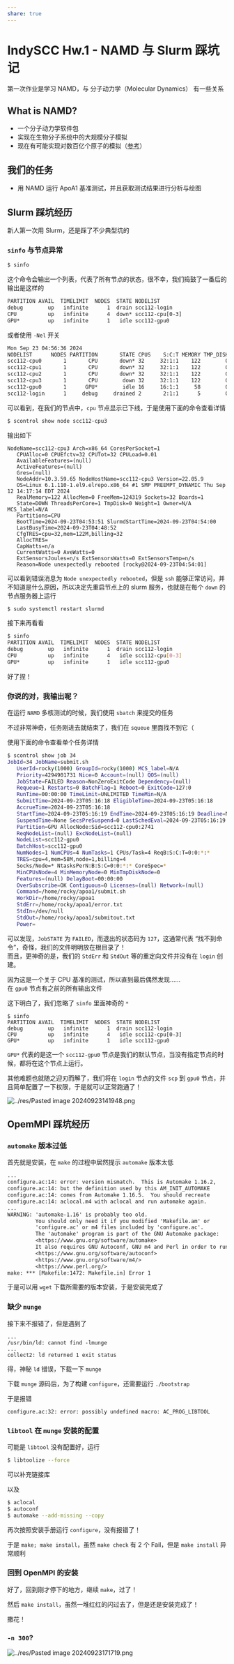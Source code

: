 ```yaml
---
share: true
---
```


# IndySCC Hw.1 - NAMD 与 Slurm 踩坑记

第一次作业是学习 NAMD，与 分子动力学（Molecular Dynamics） 有一些关系

## What is NAMD?

- 一个分子动力学软件包
- 实现在生物分子系统中的大规模分子模拟
- 现在有可能实现对数百亿个原子的模拟（[参考](https://www.ornl.gov/news/breaking-benchmarks-frontier-supercomputer-sets-new-standard-molecular-simulation)）

## 我们的任务

- 用 NAMD 运行 ApoA1 基准测试，并且获取测试结果进行分析与绘图

## Slurm 踩坑经历

新人第一次用 Slurm，还是踩了不少典型坑的

### `sinfo` 与节点异常

```sh
$ sinfo
```

这个命令会输出一个列表，代表了所有节点的状态，很不幸，我们捣鼓了一番后的输出是这样的

```txt
PARTITION AVAIL  TIMELIMIT  NODES  STATE NODELIST
debug        up   infinite      1  drain scc112-login
CPU          up   infinite      4  down* scc112-cpu[0-3]
GPU*         up   infinite      1   idle scc112-gpu0
```

或者使用 `-Nel` 开关

```txt
Mon Sep 23 04:56:36 2024
NODELIST      NODES PARTITION       STATE CPUS    S:C:T MEMORY TMP_DISK WEIGHT AVAIL_FE REASON              
scc112-cpu0       1       CPU       down* 32     32:1:1    122        0      1   (null) Not responding      
scc112-cpu1       1       CPU       down* 32     32:1:1    122        0      1   (null) Not responding      
scc112-cpu2       1       CPU       down* 32     32:1:1    122        0      1   (null) Not responding      
scc112-cpu3       1       CPU        down 32     32:1:1    122        0      1   (null) Node unexpectedly re
scc112-gpu0       1      GPU*        idle 16     16:1:1     58        0      1   (null) none                
scc112-login      1     debug     drained 2       2:1:1      5        0      1   (null) Low socket*core*thre
```

可以看到，在我们的节点中，`cpu` 节点显示已下线，于是使用下面的命令查看详情

```bash
$ scontrol show node scc112-cpu3
```

输出如下

```
NodeName=scc112-cpu3 Arch=x86_64 CoresPerSocket=1 
   CPUAlloc=0 CPUEfctv=32 CPUTot=32 CPULoad=0.01
   AvailableFeatures=(null)
   ActiveFeatures=(null)
   Gres=(null)
   NodeAddr=10.3.59.65 NodeHostName=scc112-cpu3 Version=22.05.9
   OS=Linux 6.1.110-1.el9.elrepo.x86_64 #1 SMP PREEMPT_DYNAMIC Thu Sep 12 14:17:14 EDT 2024 
   RealMemory=122 AllocMem=0 FreeMem=124319 Sockets=32 Boards=1
   State=DOWN ThreadsPerCore=1 TmpDisk=0 Weight=1 Owner=N/A MCS_label=N/A
   Partitions=CPU 
   BootTime=2024-09-23T04:53:51 SlurmdStartTime=2024-09-23T04:54:00
   LastBusyTime=2024-09-23T04:48:52
   CfgTRES=cpu=32,mem=122M,billing=32
   AllocTRES=
   CapWatts=n/a
   CurrentWatts=0 AveWatts=0
   ExtSensorsJoules=n/s ExtSensorsWatts=0 ExtSensorsTemp=n/s
   Reason=Node unexpectedly rebooted [rocky@2024-09-23T04:54:01]
```

可以看到错误消息为 `Node unexpectedly rebooted`，但是 `ssh` 能够正常访问，并不知道是什么原因，所以决定先重启节点上的 slurm 服务，也就是在每个 `down` 的节点服务器上运行

```bash
$ sudo systemctl restart slurmd
```

接下来再看看

```bash
$ sinfo
PARTITION AVAIL  TIMELIMIT  NODES  STATE NODELIST
debug        up   infinite      1  drain scc112-login
CPU          up   infinite      4   idle scc112-cpu[0-3]
GPU*         up   infinite      1   idle scc112-gpu0
```

好了捏！

### 你说的对，我输出呢？

在运行 `NAMD` 多核测试的时候，我们使用 `sbatch` 来提交的任务

不过非常神奇，任务刚进去就结束了，我们在 `squeue` 里面找不到它（

使用下面的命令查看单个任务详情

```bash
$ scontrol show job 34
JobId=34 JobName=submit.sh
   UserId=rocky(1000) GroupId=rocky(1000) MCS_label=N/A
   Priority=4294901731 Nice=0 Account=(null) QOS=(null)
   JobState=FAILED Reason=NonZeroExitCode Dependency=(null)
   Requeue=1 Restarts=0 BatchFlag=1 Reboot=0 ExitCode=127:0
   RunTime=00:00:00 TimeLimit=UNLIMITED TimeMin=N/A
   SubmitTime=2024-09-23T05:16:18 EligibleTime=2024-09-23T05:16:18
   AccrueTime=2024-09-23T05:16:18
   StartTime=2024-09-23T05:16:19 EndTime=2024-09-23T05:16:19 Deadline=N/A
   SuspendTime=None SecsPreSuspend=0 LastSchedEval=2024-09-23T05:16:19 Scheduler=Main
   Partition=GPU AllocNode:Sid=scc112-cpu0:2741
   ReqNodeList=(null) ExcNodeList=(null)
   NodeList=scc112-gpu0
   BatchHost=scc112-gpu0
   NumNodes=1 NumCPUs=4 NumTasks=1 CPUs/Task=4 ReqB:S:C:T=0:0:*:*
   TRES=cpu=4,mem=58M,node=1,billing=4
   Socks/Node=* NtasksPerN:B:S:C=0:0:*:* CoreSpec=*
   MinCPUsNode=4 MinMemoryNode=0 MinTmpDiskNode=0
   Features=(null) DelayBoot=00:00:00
   OverSubscribe=OK Contiguous=0 Licenses=(null) Network=(null)
   Command=/home/rocky/apoa1/submit.sh
   WorkDir=/home/rocky/apoa1
   StdErr=/home/rocky/apoa1/error.txt
   StdIn=/dev/null
   StdOut=/home/rocky/apoa1/submitout.txt
   Power=
```

可以发现，`JobSTATE` 为 `FAILED`，而退出的状态码为 `127`，这通常代表 “找不到命令”，奇怪，我们的文件明明放在根目录了！  
而且，更神奇的是，我们的 `StdErr` 和 `StdOut` 等的重定向文件并没有在 `login` 创建。

因为这是一个关于 CPU 基准的测试，所以直到最后偶然发现……  
在 `gpu0` 节点有之前的所有输出文件

这下明白了，我们忽略了 `sinfo` 里面神奇的 `*`

```
$ sinfo
PARTITION AVAIL  TIMELIMIT  NODES  STATE NODELIST
debug        up   infinite      1  drain scc112-login
CPU          up   infinite      4   idle scc112-cpu[0-3]
GPU*         up   infinite      1   idle scc112-gpu0
```

`GPU*` 代表的是这一个 `scc112-gpu0` 节点是我们的默认节点，当没有指定节点的时候，都将在这个节点上运行。

其他难题也就随之迎刃而解了，我们将在 `login` 节点的文件 `scp` 到 `gpu0` 节点，并且简单配置了一下权限，于是就可以正常跑通了！

![../res/Pasted image 20240923141948.png](../res/Pasted%20image%2020240923141948.png)

## OpemMPI 踩坑经历

### `automake` 版本过低

首先就是安装，在 `make` 的过程中居然提示 `automake` 版本太低

```txt
...
configure.ac:14: error: version mismatch.  This is Automake 1.16.2, 
configure.ac:14: but the definition used by this AM_INIT_AUTOMAKE   
configure.ac:14: comes from Automake 1.16.5.  You should recreate   
configure.ac:14: aclocal.m4 with aclocal and run automake again.    
...
WARNING: 'automake-1.16' is probably too old.
         You should only need it if you modified 'Makefile.am' or
         'configure.ac' or m4 files included by 'configure.ac'.
         The 'automake' program is part of the GNU Automake package:
         <https://www.gnu.org/software/automake>
         It also requires GNU Autoconf, GNU m4 and Perl in order to run:
         <https://www.gnu.org/software/autoconf>
         <https://www.gnu.org/software/m4/>
         <https://www.perl.org/>
make: *** [Makefile:1472: Makefile.in] Error 1
```

于是可以用 `wget` 下载所需要的版本安装，于是安装完成了

### 缺少 `munge`

接下来不报错了，但是遇到了

```
...
/usr/bin/ld: cannot find -lmunge
...
collect2: ld returned 1 exit status
```

得，神秘 `ld` 错误，下载一下 `munge`

下载 `munge` 源码后，为了构建 `configure`，还需要运行 `./bootstrap`

于是报错

```
configure.ac:32: error: possibly undefined macro: AC_PROG_LIBTOOL
```

### `libtool` 在 `munge` 安装的配置

可能是 `libtool` 没有配置好，运行

```bash
$ libtoolize --force
```

可以补充链接库

以及

```bash
$ aclocal
$ autoconf
$ automake --add-missing --copy
```

再次按照安装手册运行 `configure`，没有报错了！

于是 `make; make install`，虽然 `make check` 有 2 个 Fail，但是 `make install` 异常顺利

### 回到 OpenMPI 的安装

好了，回到刚才停下的地方，继续 `make`，过了！

然后 `make install`，虽然一堆红红的闪过去了，但是还是安装完成了！

撒花！

### `-n 300`?

![../res/Pasted image 20240923171719.png](../res/Pasted%20image%2020240923171719.png)